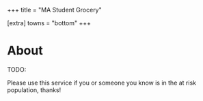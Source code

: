 +++
title = "MA Student Grocery"

[extra]
towns = "bottom"
+++

# About
<div class="about">
TODO:
</div>

<div class="center">
    <p>
        Please use this service if you or someone you know is in the at risk population, thanks!
    </p>
</div>
